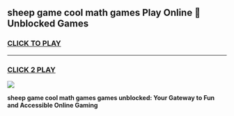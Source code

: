 
## sheep game cool math games Play Online 👋 Unblocked Games
<h3>
<a href="https://news.freeplayer.one?title=sheep_game_cool_math_games&ref=17CMG">CLICK TO PLAY</a></h3>
<hr>

<h3>
<a href="https://news.freeplayer.one?title=sheep_game_cool_math_games&ref=17CMG">CLICK 2 PLAY</a>
  
</h3>

<a href="https://news.freeplayer.one?title=sheep_game_cool_math_games&ref=17CMG/"><img src="https://clearcache.store/games.png"></a>


**sheep game cool math games games unblocked: Your Gateway to Fun and Accessible Online Gaming**
